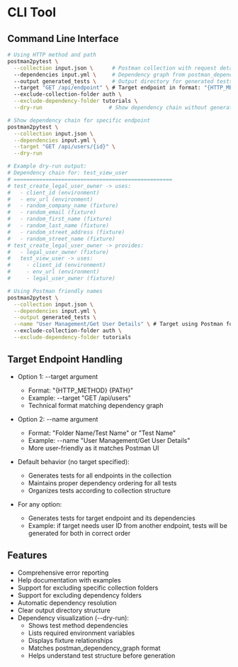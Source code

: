 # CLI Tool

## Command Line Interface

```bash
# Using HTTP method and path
postman2pytest \
  --collection input.json \      # Postman collection with request details
  --dependencies input.yml \     # Dependency graph from postman_dependency_graph
  --output generated_tests \     # Output directory for generated tests
  --target "GET /api/endpoint" \ # Target endpoint in format: "{HTTP_METHOD} {PATH}"
  --exclude-collection-folder auth \
  --exclude-dependency-folder tutorials \
  --dry-run                     # Show dependency chain without generating tests

# Show dependency chain for specific endpoint
postman2pytest \
  --collection input.json \
  --dependencies input.yml \
  --target "GET /api/users/{id}" \
  --dry-run

# Example dry-run output:
# Dependency chain for: test_view_user
# ==================================================
# test_create_legal_user_owner -> uses:
#   - client_id (environment)
#   - env_url (environment)
#   - random_company_name (fixture)
#   - random_email (fixture)
#   - random_first_name (fixture)
#   - random_last_name (fixture)
#   - random_street_address (fixture)
#   - random_street_name (fixture)
# test_create_legal_user_owner -> provides:
#   - legal_user_owner (fixture)
#   test_view_user -> uses:
#     - client_id (environment)
#     - env_url (environment)
#     - legal_user_owner (fixture)

# Using Postman friendly names
postman2pytest \
  --collection input.json \
  --dependencies input.yml \
  --output generated_tests \
  --name "User Management/Get User Details" \ # Target using Postman folder/test name
  --exclude-collection-folder auth \
  --exclude-dependency-folder tutorials
```

## Target Endpoint Handling
- Option 1: --target argument
  * Format: "{HTTP_METHOD} {PATH}"
  * Example: --target "GET /api/users"
  * Technical format matching dependency graph

- Option 2: --name argument
  * Format: "Folder Name/Test Name" or "Test Name"
  * Example: --name "User Management/Get User Details"
  * More user-friendly as it matches Postman UI

- Default behavior (no target specified):
  * Generates tests for all endpoints in the collection
  * Maintains proper dependency ordering for all tests
  * Organizes tests according to collection structure

- For any option:
  * Generates tests for target endpoint and its dependencies
  * Example: if target needs user ID from another endpoint,
    tests will be generated for both in correct order

## Features
- Comprehensive error reporting
- Help documentation with examples
- Support for excluding specific collection folders
- Support for excluding dependency folders
- Automatic dependency resolution
- Clear output directory structure
- Dependency visualization (--dry-run):
  * Shows test method dependencies
  * Lists required environment variables
  * Displays fixture relationships
  * Matches postman_dependency_graph format
  * Helps understand test structure before generation
